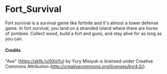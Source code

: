 # Fort_Survival

  Fort survival is a survival game like fortnite and it's almost a tower defense game. In fort survival, you land on a stranded island where there are hores of zombies. Collect wood, build a fort and guns, and stay alive for as long as you can. 
  
  
  
  
  
  
  
  <h4>Credits</h4>
  
  "Axe" (https://skfb.ly/6XqYu) by Yury Misiyuk is licensed under Creative Commons Attribution (http://creativecommons.org/licenses/by/4.0/).

